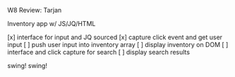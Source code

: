 W8 Review: Tarjan

Inventory app w/ JS/JQ/HTML

[x] interface for input and JQ sourced
[x] capture click event and get user input
[ ] push user input into inventory array
[ ] display inventory on DOM
[ ] interface and click capture for search
[ ] display search results

swing! swing!